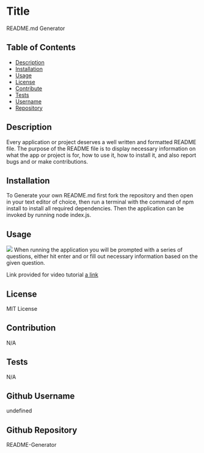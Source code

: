
  # Title
  README.md Generator

  ## Table of Contents
  - [Description](#description)
  - [Installation](#installation)
  - [Usage](#Usage)
  - [License](#License)
  - [Contribute](#Contribute)
  - [Tests](#Tests)
  - [Username](#Username)
  - [Repository](#Repository)

  ## Description
  Every application or project deserves a well written and formatted README file. The purpose of the README file is to display necessary information on what the app or project is for, how to use it, how to install it, and also report bugs and or make contributions.

  ## Installation
  To Generate your own README.md first fork the repository and then open in your text editor of choice, then run a terminal with the command of npm install to install all required dependencies. Then the application can be invoked by running node index.js.

  ## Usage
  ![](https://github.com/dannauu/README-Generator/blob/main/assets/images/readme-generator.gif)
  When running the application you will be prompted with a series of questions, either hit enter and or fill out necessary information based on the given question.

  Link provided for video tutorial
  [a link](https://drive.google.com/file/d/1_J-x2VAazeh-jsMqr7KskqtF82z4CDV7/view)
  
  ## License
  MIT License

  ## Contribution
  N/A

  ## Tests
  N/A

  ## Github Username
  undefined

  ## Github Repository
  README-Generator
  